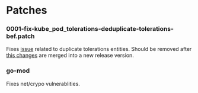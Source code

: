 # Patches

### 0001-fix-kube_pod_tolerations-deduplicate-tolerations-bef.patch

Fixes [issue](https://github.com/kubernetes/kube-state-metrics/issues/2390) related to duplicate tolerations entities.
Should be removed after [this changes](https://github.com/kubernetes/kube-state-metrics/issues/2390) are merged into a new release version.

### go-mod 

Fixes net/crypo vulnerablities.
